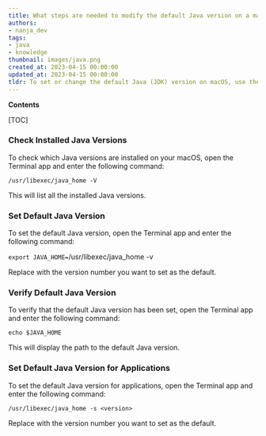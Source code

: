 ```yaml
---
title: What steps are needed to modify the default Java version on a mac computer?
authors:
- nanja_dev
tags:
- java
- knowledge
thumbnail: images/java.png
created_at: 2023-04-15 00:00:00
updated_at: 2023-04-15 00:00:00
tldr: To set or change the default Java (JDK) version on macOS, use the command line tool `/usr/libexec/java\_home -v [version] -s` to set the desired version.
---
```


**Contents**

[TOC]

### Check Installed Java Versions

To check which Java versions are installed on your macOS, open the Terminal app and enter the following command:

`/usr/libexec/java_home -V`

This will list all the installed Java versions.

### Set Default Java Version

To set the default Java version, open the Terminal app and enter the following command:

`export JAVA_HOME=`/usr/libexec/java_home -v <version>

Replace <version> with the version number you want to set as the default.

### Verify Default Java Version

To verify that the default Java version has been set, open the Terminal app and enter the following command:

`echo $JAVA_HOME`

This will display the path to the default Java version.

### Set Default Java Version for Applications

To set the default Java version for applications, open the Terminal app and enter the following command:

`/usr/libexec/java_home -s <version>`

Replace <version> with the version number you want to set as the default.

